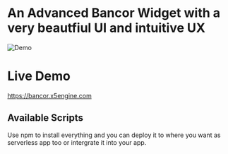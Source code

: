 # An Advanced Bancor Widget with a very beautfiul UI and intuitive UX
![Demo](https://ipfs.io/ipfs/QmPgk1EtHTLt4V3voXfMfbBamTXQBpCSYk7TyViYK2K6n5)

# Live Demo
https://bancor.x5engine.com

## Available Scripts
Use npm to install everything and you can deploy it to where you want as serverless app too or intergrate it into your app.
